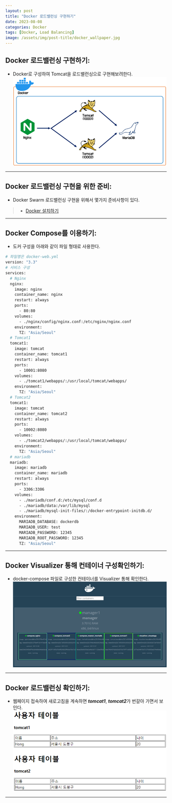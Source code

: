 ```yaml
---
layout: post
title: "Docker 로드밸런싱 구현하기"
date: 2023-08-08
categories: Docker
tags: [Docker, Load Balancing]
image: /assets/img/post-title/docker_wallpaper.jpg
---
```


## Docker 로드밸런싱 구현하기:
- Docker로 구성하여 Tomcat을 로드밸런싱으로 구현해보려한다.
[![docker 로드밸런싱 구현하기](/assets/img/post/docker/docker%20로드밸런싱%20구현하기.PNG)](/assets/img/post/docker/docker%20로드밸런싱%20구현하기.PNG)

* * *

## Docker 로드밸런싱 구현을 위한 준비:
- Docker Swarm 로드밸런싱 구현을 위해서 몇가지 준비사항이 있다.

> * [Docker 설치하기](https://hwangyoonjae.github.io/docker/Docker-Docker-%EC%84%A4%EC%B9%98%ED%95%98%EA%B8%B0/ "Docker 설치하기")

* * *

## Docker Compose를 이용하기:
- 도커 구성을 아래와 같이 파일 형태로 사용한다.
```bash
# 파일명은 docker-web.yml
version: "3.3"
# 서비스 구성
services:
  # Nginx
  nginx:
    image: nginx
    container_name: nginx
    restart: always
    ports:
      - 80:80
    volumes:
      - ./nginx/config/nginx.conf:/etc/nginx/nginx.conf
    environment:
      TZ: "Asia/Seoul"
  # Tomcat1
  tomcat1:
    image: tomcat
    container_name: tomcat1
    restart: always
    ports:
      - 10001:8080
    volumes:
      - ./tomcat1/webapps/:/usr/local/tomcat/webapps/
    environment:
      TZ: "Asia/Seoul"
  # Tomcat2
  tomcat1:
    image: tomcat
    container_name: tomcat2
    restart: always
    ports:
      - 10002:8080
    volumes:
      - ./tomcat2/webapps/:/usr/local/tomcat/webapps/
    environment:
      TZ: "Asia/Seoul"
  # mariadb
  mariadb:
    image: mariadb
    container_name: mariadb
    restart: always
    ports:
      - 3306:3306
    volumes:
      - ./mariadb/conf.d:/etc/mysql/conf.d
      - ./mariadb/data:/var/lib/mysql
      - ./mariadb/mysql-init-files/:/docker-entrypoint-initdb.d/
    environment:
      MARIADB_DATABASE: dockerdb
      MARIADB_USER: test
      MARIADB_PASSWORD: 12345
      MARIADB_ROOT_PASSWORD: 12345
      TZ: "Asia/Seoul"
```

* * *

## Docker Visualizer 통해 컨테이너 구성확인하기:
- docker-compose 파일로 구성한 컨테이너를  Visualizer 통해 확인한다.
[![docker 로드밸런싱 구성 visualizer로 확인](/assets/img/post/docker/docker%20로드밸런싱%20구성%20visualizer로%20확인.PNG)](/assets/img/post/docker/docker%20로드밸런싱%20구성%20visualizer로%20확인.PNG)

* * *

## Docker 로드밸런싱 확인하기:
- 웹페이지 접속하여 새로고침을 계속하면 ***tomcat1***, ***tomcat2***가 번갈아 가면서 보인다.
[![docker 로드밸런싱 tomcat1,2 화면](/assets/img/post/docker//docker%20로드밸런싱%20tomcat1,2%20화면.PNG)](/assets/img/post/docker//docker%20로드밸런싱%20tomcat1,2%20화면.PNG)

* * *